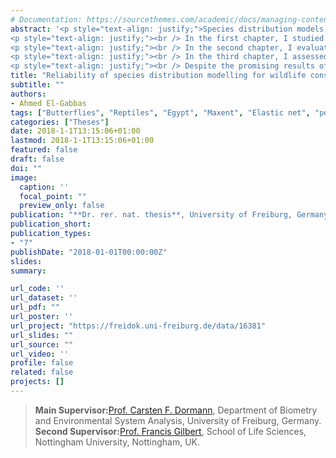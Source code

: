 ```yaml
---
# Documentation: https://sourcethemes.com/academic/docs/managing-content/
abstract: '<p style="text-align: justify;">Species distribution models have become essential tools in ecology and wildlife conservation. However, their reliability when used for conservation management is often compromised by many challenges and limitations, as for example the lack of sufficient data-quality and sampling bias. Especially when used for areas in developing countries, where unbiased good-quality data are scarce, the robustness of species distribution models is questionable. In this thesis, I studied some crucial issues affecting the reliability of presence-only species distribution models for wildlife conservation in developing countries.</p>
<p style="text-align: justify;"><br /> In the first chapter, I studied the issue of sampling bias in data-poor situations of developing countries and how to correct for it in presence-only species distribution models. I implemented model-based bias correction by incorporating additional bias-predictors describing site accessibility (distance to closest city, road, and protected area) or estimated sampling effort. I showed that bias correction led to improved predictions, with comparable results using the three modelling algorithms (GLMs with subset selection, GLMs fitted with an elastic-net penalty and Maxent, all under the point process modelling framework). The improved prediction due to sampling bias correction was dependent on how well the bias-predictors describe the bias in the available data, with higher improvement when accessibility bias variables were used. However, objectively evaluating sampling bias correction requires bias-free presence-absence testing data, which is typically not available in data-poor situations. Nevertheless, my results showed that model-based bias correction is a useful tool to improve predictions in data-poor situations, in which other bias correction methods may not be applicable.</p>
<p style="text-align: justify;"><br /> In the second chapter, I evaluated the adequacy of presence-only data from within one developing country&rsquo;s boundary to calibrate national species distribution models. I used spatially explicit information representing predictions from the species&rsquo; global environmental niche (potential distribution) as an additional predictor (prior) in regional models aiming to improve predictions. The use of priors did not lead to improved regional predictions; meanwhile, the correction for sampling bias led to improved predictions whichever prior was used, making the use of priors less pronounced. Under biased and incomplete sampling, the use of global data did not improve regional model performance. However, the actual improvement could not be quantified without enough bias-free regional data. Nevertheless, predictions from global models, interpolated to regional scales, can still have great potential to guide future surveys and improve regional sampling in data-poor regions.</p>
<p style="text-align: justify;"><br /> In the third chapter, I assessed the sensitivity (robustness) of a spatial conservation prioritisation application in an exemplary data-poor developing country to common sources of uncertainty, which are related to the quality of available species distributional data and the choice of some of the user-defined software parameters. I also evaluated the effectiveness of the Egyptian protected areas network for conservation. Conservation planning in data-poor situations was found to be sensitive to the selection of the surrogate group, correction for sampling bias, connectivity parameters, and the choice of modelling algorithm; collectively, these reflect data quality issues. Results showed a lower limit for data quality for the usefulness of the spatial conservation prioritisation approach, demanding improved data quality for data-poor countries. Using currently available data on the Egyptian butterflies, reptiles, and mammals, the Egyptian protected areas network was found inefficient for wildlife conservation. I determined the top priority sites for further on-the-ground field evaluation as potential areas for protected areas expansion.</p>
<p style="text-align: justify;"><br /> Despite the promising results of improved predictions after correcting for sampling bias in data-poor developing countries, this improvement is not guaranteed and hence should not be considered a replacement for the urgent need for improving sampling strategies for the collection of biodiversity data on as many taxonomic groups as possible. Improving sampling strategies and data-quality from data-poor countries (mainly from the less visited areas) will consolidate the use of species distribution models for conservation planning in these areas.</p>'
title: "Reliability of species distribution modelling for wildlife conservation in developing countries"
subtitle: ""
authors:
- Ahmed El-Gabbas
tags: ["Butterflies", "Reptiles", "Egypt", "Maxent", "Elastic net", "point-Process Models", "Species Distribution Models", "Conservation", "Spatial Conservation Prioritization", "Zonation", "Mammals", "Bats", "Sampling bias"]
categories: ["Theses"]
date: 2018-1-1T13:15:06+01:00
lastmod: 2018-1-1T13:15:06+01:00
featured: false
draft: false
doi: ""
image:
  caption: ''
  focal_point: ""
  preview_only: false
publication: "**Dr. rer. nat. thesis**, University of Freiburg, Germany"
publication_short:
publication_types:
- "7"
publishDate: "2018-01-01T00:00:00Z"
slides:
summary:

url_code: ''
url_dataset: ''
url_pdf: ""
url_poster: ''
url_project: "https://freidok.uni-freiburg.de/data/16381"
url_slides: ""
url_source: ""
url_video: ''
profile: false
related: false
projects: []
---
```


> <b>Main Supervisor:</b>[Prof. Carsten F. Dormann](https://www.biom.uni-freiburg.de/mitarbeiter/dormann "Prof. Carsten F. Dormann"), Department of Biometry and Environmental System Analysis, University of Freiburg, Germany.
> <b>Second Supervisor:</b>[Prof. Francis Gilbert](http://ecology.nottingham.ac.uk/~plzfg/ "Prof. Francis Gilbert"), School of Life Sciences, Nottingham University, Nottingham, UK.
